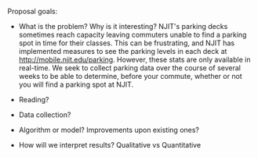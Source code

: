 Proposal goals:
- What is the problem? Why is it interesting?
NJIT's parking decks sometimes reach capacity leaving commuters unable
to find a parking spot in time for their classes. This can be frustrating,
and NJIT has implemented measures to see the parking levels in each 
deck at http://mobile.njit.edu/parking. However, these stats are
only available in real-time. We seek to collect parking data over the
course of several weeks to be able to determine, before your commute,
whether or not you will find a parking spot at NJIT.

- Reading?
- Data collection?
- Algorithm or model? Improvements upon existing ones?
- How will we interpret results? Qualitative vs Quantitative

